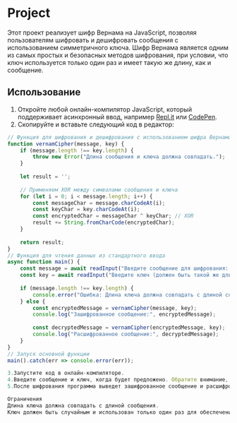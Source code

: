 # Project
Этот проект реализует шифр Вернама на JavaScript, позволяя пользователям шифровать и дешифровать сообщения с использованием симметричного ключа. Шифр Вернама является одним из самых простых и безопасных методов шифрования, при условии, что ключ используется только один раз и имеет такую же длину, как и сообщение.
## Использование
1. Откройте любой онлайн-компилятор JavaScript, который поддерживает асинхронный ввод, например [Repl.it](https://replit.com/languages/javascript) или [CodePen](https://codepen.io/).
2. Скопируйте и вставьте следующий код в редактор:
```javascript
// Функция для шифрования и дешифрования с использованием шифра Вернама
function vernamCipher(message, key) {
    if (message.length !== key.length) {
        throw new Error("Длина сообщения и ключа должна совпадать.");
    }
    
    let result = '';
    
    // Применяем XOR между символами сообщения и ключа
    for (let i = 0; i < message.length; i++) {
        const messageChar = message.charCodeAt(i);
        const keyChar = key.charCodeAt(i);
        const encryptedChar = messageChar ^ keyChar; // XOR
        result += String.fromCharCode(encryptedChar);
    }
    
    return result;
}
// Функция для чтения данных из стандартного ввода
async function main() {
    const message = await readInput("Введите сообщение для шифрования: ");
    const key = await readInput("Введите ключ (должен быть такой же длины, как и сообщение): ");
    
    if (message.length !== key.length) {
        console.error("Ошибка: Длина ключа должна совпадать с длиной сообщения.");
    } else {
        const encryptedMessage = vernamCipher(message, key);
        console.log("Зашифрованное сообщение:", encryptedMessage);
        
        const decryptedMessage = vernamCipher(encryptedMessage, key);
        console.log("Расшифрованное сообщение:", decryptedMessage);
    }
}
// Запуск основной функции
main().catch(err => console.error(err));

3.Запустите код в онлайн-компиляторе.
4.Введите сообщение и ключ, когда будет предложено. Обратите внимание, что длина ключа должна совпадать с длиной сообщения.
5.После шифрования программа выведет зашифрованное сообщение и расшифрованное сообщение (которое должно совпадать с оригинальным).

Ограничения
Длина ключа должна совпадать с длиной сообщения.
Ключ должен быть случайным и использован только один раз для обеспечения безопасности.

